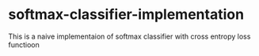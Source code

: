 # softmax-classifier-implementation
This is a naive implementaion of softmax classifier with cross entropy loss functioon

